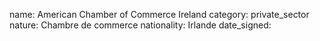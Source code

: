 name: American Chamber of Commerce Ireland 
category: private_sector
nature:  Chambre de commerce
nationality: Irlande
date_signed:
    